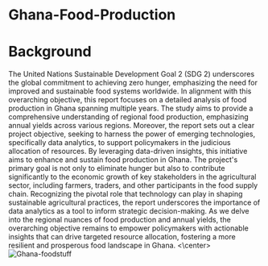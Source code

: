 # Ghana-Food-Production
# Background
The United Nations Sustainable Development Goal 2 (SDG 2) underscores the global commitment to achieving zero hunger, emphasizing the need for improved and sustainable food systems worldwide. In alignment with this overarching objective, this report focuses on a detailed analysis of food production in Ghana spanning multiple years. The study aims to provide a comprehensive understanding of regional food production, emphasizing annual yields across various regions. Moreover, the report sets out a clear project objective, seeking to harness the power of emerging technologies, specifically data analytics, to support policymakers in the judicious allocation of resources. By leveraging data-driven insights, this initiative aims to enhance and sustain food production in Ghana.
The project's primary goal is not only to eliminate hunger but also to contribute significantly to the economic growth of key stakeholders in the agricultural sector, including farmers, traders, and other participants in the food supply chain. Recognizing the pivotal role that technology can play in shaping sustainable agricultural practices, the report underscores the importance of data analytics as a tool to inform strategic decision-making. As we delve into the regional nuances of food production and annual yields, the overarching objective remains to empower policymakers with actionable insights that can drive targeted resource allocation, fostering a more resilient and prosperous food landscape in Ghana.
<\center>![Ghana-foodstuff](https://github.com/Suleman-Zack/Ghana-Food-Production/assets/63692930/ffa8bd01-ddf8-4630-a40c-54ea46cf542a)</center>
